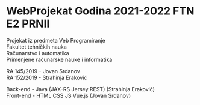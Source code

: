 # WebProjekat Godina 2021-2022 FTN E2 PRNII  
Projekat iz predmeta Veb Programiranje  
Fakultet tehničkih nauka     
Računarstvo i automatika    
Primenjene računarske nauke i informatika
         
RA 145/2019 - Jovan Srdanov          
RA 152/2019 - Strahinja Eraković       

Back-end    - Java (JAX-RS Jersey REST) (Strahinja Eraković)   
Front-end   - HTML CSS JS Vue.js (Jovan Srdanov)   
